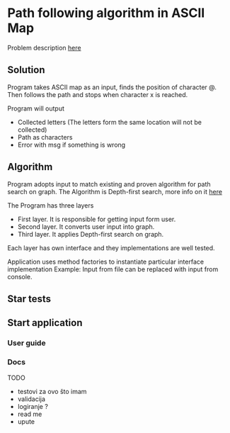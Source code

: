 # Path following algorithm in ASCII Map

Problem description [here](https://github.com/softwaresauna/code-challenge)

## Solution  

Program takes ASCII map as an input, finds the position of character @. 
Then follows the path and stops when character x is reached. 

Program will output
* Collected letters (The letters form the same location will not be collected)
* Path as characters
* Error with msg if something is wrong

## Algorithm 

Program adopts input to match existing and proven algorithm for path search on graph.
The Algorithm is Depth-first search, more info on it [here](https://en.wikipedia.org/wiki/Depth-first_search)

The Program has three layers
* First layer. It is responsible for getting input form user.
* Second layer. It converts user input into graph.
* Third layer. It applies Depth-first search on graph.

Each layer has own interface and they implementations are well tested.

Application uses method factories to instantiate particular interface implementation 
Example: Input from file can be replaced with input from console.   

## Star tests

## Start application

### User guide

### Docs

TODO 
- testovi za ovo što imam
- validacija
- logiranje ? 
- read me
- upute 

